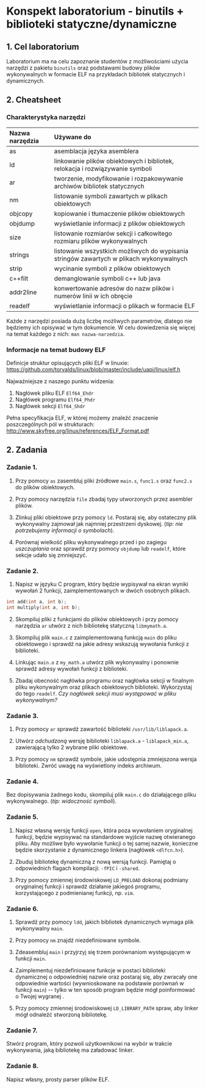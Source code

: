 # Konspekt laboratorium - binutils + biblioteki statyczne/dynamiczne

## 1\. Cel laboratorium

Laboratorium ma na celu zapoznanie studentów z możliwościami użycia narzędzi z pakietu `binutils` oraz podstawami budowy plików wykonywalnych w formacie ELF na przykładach bibliotek statycznych i dynamicznych.

## 2\. Cheatsheet

### Charakterystyka narzędzi

| Nazwa narzędzia | Używane do                                                                              |
|:----------------|:----------------------------------------------------------------------------------------|
| as              | asemblacja języka asemblera                                                             |
| ld              | linkowanie plików obiektowych i bibliotek, relokacja i rozwiązywanie symboli            |
| ar              | tworzenie, modyfikowanie i rozpakowywanie archiwów bibliotek statycznych                |
| nm              | listowanie symboli zawartych w plikach obiektowych                                      |
| objcopy         | kopiowanie i tłumaczenie plików obiektowych                                             |
| objdump         | wyświetlanie informacji z plików obiektowych                                            |
| size            | listowanie rozmiarów sekcji i całkowitego rozmiaru plików wykonywalnych                 |
| strings         | listowanie wszystkich możliwych do wypisania stringów zawartych w plikach wykonywalnych |
| strip           | wycinanie symboli z plików obiektowych                                                  |
| c++filt         | demanglowanie symboli c++ lub java                                                      |
| addr2line       | konwertowanie adresów do nazw plików i numerów linii w ich obręcie                      |
| readelf         | wyświetlanie informacji o plikach w formacie ELF                                        |

Każde z narzędzi posiada dużą liczbę możliwych parametrów, dlatego nie będziemy ich opisywać w tym dokumencie. W celu dowiedzenia się więcej na temat każdego z nich: `man nazwa-narzedzia`.

### Informacje na temat budowy ELF

Definicje struktur opisujących pliki ELF w linuxie: <https://github.com/torvalds/linux/blob/master/include/uapi/linux/elf.h>

Najważniejsze z naszego punktu widzenia:

1. Nagłówek pliku ELF `Elf64_Ehdr`
2. Nagłówek programu `Elf64_Phdr`
3. Nagłówek sekcji `Elf64_Shdr`

Pełna specyfikacja ELF, w której możemy znaleźć znaczenie poszczególnych pól w strukturach: <http://www.skyfree.org/linux/references/ELF_Format.pdf>

## 2\. Zadania

### Zadanie 1.

1. Przy pomocy `as` zasembluj pliki źródłowe `main.s`, `func1.s` oraz `func2.s` do plików obiektowych.

2. Przy pomocy narzędzia `file` zbadaj typy utworzonych przez asembler plików.

3. Zlinkuj pliki obiektowe przy pomocy `ld`. Postaraj się, aby ostateczny plik wykonywalny zajmował jak najmniej przestrzeni dyskowej. (_tip: nie potrzebujemy informacji o symbolach_).

4. Porównaj wielkość pliku wykonywalnego przed i po zagiegu _uszczuplania_ oraz sprawdź przy pomocy `objdump` lub `readelf`, które sekcje udało się zmniejszyć.

### Zadanie 2.

1. Napisz w języku C program, który będzie wypisywał na ekran wyniki wywołań 2 funkcji, zaimplementowanych w dwóch osobnych plikach.
  ```c
  int add(int a, int b);
  int multiply(int a, int b);
  ```
2. Skompiluj pliki z funkcjami do plików obiektowych i przy pomocy narzędzia `ar` utwórz z nich bibliotekę statyczną `libmymath.a`.

3. Skompiluj plik `main.c` z zaimplementowaną funkcją `main` do pliku obiektowego i sprawdź na jakie adresy wskazują wywołania funkcji z biblioteki.

4. Linkując `main.o` z `my_math.a` utwórz plik wykonywalny i ponownie sprawdź
adresy wywołań funkcji z biblioteki.

5. Zbadaj obecność nagłówka programu oraz nagłówka sekcji w finalnym pliku wykonywalnym oraz plikach obiektowych biblioteki. Wykorzystaj do tego `readelf`. _Czy nagłówek sekcji musi występować w pliku wykonywalnym?_

### Zadanie 3.
1. Przy pomocy `ar` sprawdź zawartość biblioteki `/usr/lib/liblapack.a`.

2. Utwórz _odchudzoną_ wersję biblioteki `liblapack.a` - `liblapack_min.a`, zawierającą tylko 2 wybrane pliki obiektowe.

3. Przy pomocy `nm` sprawdź symbole, jakie udostępnia zmniejszona wersja biblioteki. Zwróć uwagę na wyświetlony indeks archiwum.

### Zadanie 4.
Bez dopisywania żadnego kodu, skompiluj plik `main.c` do działającego pliku wykonywalnego. (*tip: widoczność symboli*).

### Zadanie 5.
1. Napisz własną wersję funkcji `open`, która poza wywołaniem oryginalnej funkcji, będzie wypisywać na standardowe wyjście nazwę otwieranego pliku. Aby możliwe było wywołanie funkcji o tej samej nazwie, konieczne będzie skorzystanie z dynamicznego linkera (nagłówek `<dlfcn.h>`).

2. Zbuduj bibliotekę dynamiczną z nową wersją funkcji. Pamiętaj o odpowiednich flagach kompilacji: `-fPIC` i `-shared`.

3. Przy pomocy zmiennej środowiskowej `LD_PRELOAD` dokonaj podmiany oryginalnej funkcji i sprawdź działanie jakiegoś programu, korzystającego z podmienianej funkcji, np. `vim`.

### Zadanie 6.
1. Sprawdź przy pomocy `ldd`, jakich bibliotek dynamicznych wymaga plik wykonywalny `main`.

2. Przy pomocy `nm` znajdź niezdefiniowane symbole.

3. Zdeasembluj `main` i przyjrzyj się trzem porównaniom występującym w funkcji `main`.

4. Zaimplementuj niezdefiniowane funkcje w postaci biblioteki dynamicznej o odpowiedniej nazwie oraz postaraj się, aby zwracały one odpowiednie wartości (wywnioskowane na podstawie porównań w funkcji `main`) -- tylko w ten sposób program będzie mógł poinformować o Twojej wygranej .

5. Przy pomocy zmiennej środowiskowej `LD_LIBRARY_PATH` spraw, aby linker mógł odnaleźć stworzoną bibliotekę.

### Zadanie 7.
Stwórz program, który pozwoli użytkownikowi na wybór w trakcie wykonywania, jaką bibliotekę ma załadować linker.

### Zadanie 8.
Napisz własny, prosty parser plików ELF.
